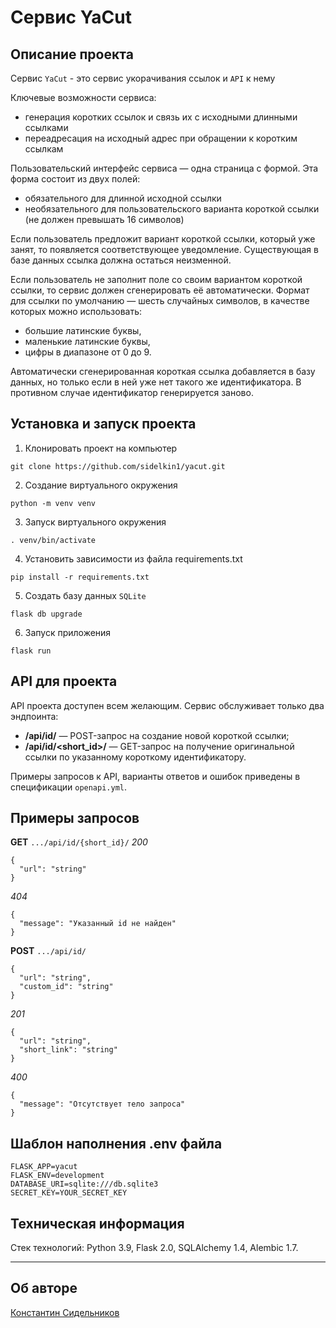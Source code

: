 # Сервис YaCut


## Описание проекта

Сервис `YaCut` - это сервис укорачивания ссылок и `API` к нему

Ключевые возможности сервиса:
* генерация коротких ссылок и связь их с исходными длинными ссылками
* переадресация на исходный адрес при обращении к коротким ссылкам

Пользовательский интерфейс сервиса — одна страница с формой. Эта форма состоит из двух полей:
* обязательного для длинной исходной ссылки
* необязательного для пользовательского варианта короткой ссылки (не должен превышать 16 символов)

Если пользователь предложит вариант короткой ссылки, который уже занят, то появляется соответствующее уведомление. Существующая в базе данных ссылка должна остаться неизменной.

Если пользователь не заполнит поле со своим вариантом короткой ссылки, то сервис должен сгенерировать её автоматически. Формат для ссылки по умолчанию — шесть случайных символов, в качестве которых можно использовать:
* большие латинские буквы,
* маленькие латинские буквы,
* цифры в диапазоне от 0 до 9.

Автоматически сгенерированная короткая ссылка добавляется в базу данных, но только если в ней уже нет такого же идентификатора. В противном случае идентификатор генерируется заново.

## Установка и запуск проекта

1. Клонировать проект на компьютер
```
git clone https://github.com/sidelkin1/yacut.git
```
2. Создание виртуального окружения
```
python -m venv venv
```
3. Запуск виртуального окружения
```
. venv/bin/activate
```
4. Установить зависимости из файла requirements.txt
```
pip install -r requirements.txt
```
5. Создать базу данных `SQLite`
```
flask db upgrade
```
6. Запуск приложения
```
flask run
```

## API для проекта

API проекта доступен всем желающим. Сервис обслуживает только два эндпоинта:
* **/api/id/** — POST-запрос на создание новой короткой ссылки;
* **/api/id/<short_id>/** — GET-запрос на получение оригинальной ссылки по указанному короткому идентификатору.

Примеры запросов к API, варианты ответов и ошибок приведены в спецификации `openapi.yml`.


## Примеры запросов

**GET** `.../api/id/{short_id}/`
*200*
```
{
  "url": "string"
}
```
*404*
```
{
  "message": "Указанный id не найден"
}
```


**POST** `.../api/id/`
```
{
  "url": "string",
  "custom_id": "string"
}
```
*201*
```
{
  "url": "string",
  "short_link": "string"
}
```
*400*
```
{
  "message": "Отсутствует тело запроса"
}
```


## Шаблон наполнения .env файла
```
FLASK_APP=yacut
FLASK_ENV=development
DATABASE_URI=sqlite:///db.sqlite3
SECRET_KEY=YOUR_SECRET_KEY
```

## Техническая информация

Стек технологий: Python 3.9, Flask 2.0, SQLAlchemy 1.4, Alembic 1.7.

---
## Об авторе

[Константин Сидельников](https://github.com/sidelkin1)